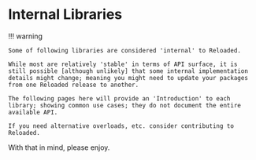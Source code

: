# Internal Libraries

!!! warning

    Some of following libraries are considered 'internal' to Reloaded.  

    While most are relatively 'stable' in terms of API surface, it is still possible [although unlikely] that some internal implementation details might change; meaning you might need to update your packages from one Reloaded release to another.  
    
    The following pages here will provide an 'Introduction' to each library; showing common use cases; they do not document the entire available API.  

    If you need alternative overloads, etc. consider contributing to Reloaded.  

With that in mind, please enjoy.